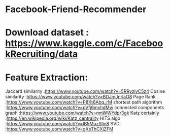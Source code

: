 # Facebook-Friend-Recommender
# Download dataset : https://www.kaggle.com/c/FacebookRecruiting/data
# Feature Extraction:
Jaccard similarity :https://www.youtube.com/watch?v=5RRyzjvC5z4
Cosine similarity :https://www.youtube.com/watch?v=BDJmJnrlaO8
Page Rank :https://www.youtube.com/watch?v=P8Kt6Abq_rM
shortest path algorithm :https://www.youtube.com/watch?v=pVfj6mxhdMw
connected components graph :https://www.youtube.com/watch?v=nmWWYdpr3gk
Katz certainly :https://en.wikipedia.org/wiki/Katz_centrality
HITS algo :https://www.youtube.com/watch?v=IB5MuzSIin8
SVD :https://www.youtube.com/watch?v=gXbThCXjZFM
